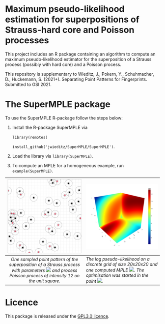 # Maximum pseudo-likelihood estimation for superpositions of Strauss-hard core and Poisson processes

This project includes an R package containing an algorithm to compute an maximum pseudo-likelihood estimator for the superposition of a Strauss process (possibly with hard core) and a Poisson process. 

This repository is supplementary to Wieditz, J., Pokern, Y., Schuhmacher, D., Huckemann, S. (2021+). Separating Point Patterns for Fingerprints. Submitted to GSI 2021.

# The SuperMPLE package

To use the SuperMPLE R-package follow the steps below:

1. Install the R-package SuperMPLE via

	`library(remotes)`

	`install_github('jwieditz/SuperMPLE/SuperMPLE')`.
	
2. Load the library via `library(SuperMPLE)`.

3. To compute an MPLE for a homogeneous example, run `example(SuperMPLE)`.

| <img width = 700 src="https://github.com/jwieditz/SuperMPLE/blob/main/mple-example-pattern.png" /> | <img width = 1000 src="https://github.com/jwieditz/SuperMPLE/blob/main/mple-example-pl.png" /> |
| :----------------------------------------------------------: | ------------------------------------------------------------ |
| *One sampled point pattern of the superposition of a Strauss process with parameters <img src="https://render.githubusercontent.com/render/math?math=(\beta \mu, \gamma, r, R) = (1 \times 42, 0.4, 0.03, 0.1)"> and  process Poisson process of intensity 12 on the unit square.* | *The log pseudo-likelihood on a discrete grid of size 20x20x20 and one computed MPLE <img src="https://render.githubusercontent.com/render/math?math=\hat\theta = (0.29, 1, 32.78)">. The optimisation was started in the point <img src="https://render.githubusercontent.com/render/math?math=\theta_0 = (1, 0.4, 12)">.* |



# Licence

This package is released under the [GPL3.0 licence](https://github.com/jwieditz/SuperMPLE/blob/main/license).

